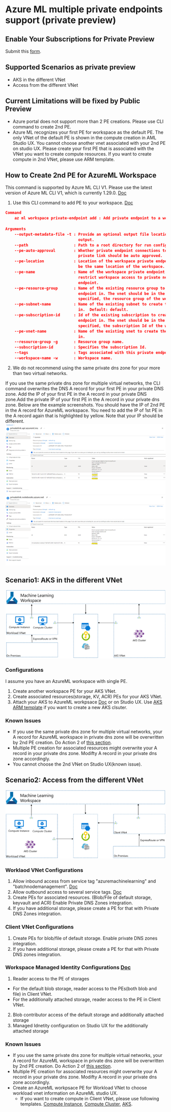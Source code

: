 # Azure ML multiple private endpoints support (private preview)

## Enable Your Subscriptions for Private Preview
Submit this [form](https://forms.office.com/r/dcVvterjb3).

## Supported Scenarios as private preview
* AKS in the different VNet
* Access from the different VNet

## Current Limitations will be fixed by Public Preview
- Azure portal does not support more than 2 PE creations. Please use CLI command to create 2nd PE.
- Azure ML recognizes your first PE for workspace as the default PE. The only VNet of the default PE is shown in the compute creation in AML Studio UX. You cannot choose another vnet associated with your 2nd PE on studio UX. Please create your first PE that is associated with the VNet you want to create compute resources. If you want to create compute in 2nd VNet, please use ARM template.

## How to Create 2nd PE for AzureML Workspace

This command is supported by Azure ML CLI V1. Please use the latest version of Azure ML CLI V1, which is currently 1.29.0. [Doc](https://docs.microsoft.com/en-us/azure/machine-learning/reference-azure-machine-learning-cli)

1. Use this CLI command to add PE to your workspace. [Doc](https://docs.microsoft.com/en-us/azure/machine-learning/how-to-configure-private-link?tabs=azure-cli#add-a-private-endpoint-to-a-workspace)

```json
Command
    az ml workspace private-endpoint add : Add private endpoint to a workspace.

Arguments
    --output-metadata-file -t : Provide an optional output file location for structured object
                                output.
    --path                    : Path to a root directory for run configuration files.  Default: ..
    --pe-auto-approval        : Whether private endpoint connections to the workspace resource via a
                                private link should be auto approved.
    --pe-location             : Location of the workspace private endpoint. If not specified it will
                                be the same location of the workspace.
    --pe-name                 : Name of the workspace private endpoint. Use this parameter to
                                restrict workspace access to private networks, via a private
                                endpoint.
    --pe-resource-group       : Name of the existing resource group to create the workspace private
                                endpoint in. The vnet should be in the same resource group. If not
                                specified, the resource group of the workspace will be used.
    --pe-subnet-name          : Name of the existing subnet to create the workspace private endpoint
                                in.  Default: default.
    --pe-subscription-id      : Id of the existing subscription to create the workspace private
                                endpoint in. The vnet should be in the same subscription. If not
                                specified, the subscription Id of the workspace will be used.
    --pe-vnet-name            : Name of the existing vnet to create the workspace private endpoint
                                in.
    --resource-group -g       : Resource group name.
    --subscription-id         : Specifies the subscription Id.
    --tags                    : Tags associated with this private endpoint with 'key=value' syntax.
    --workspace-name -w       : Workspace name.
```
2. We do not recommend using the same private dns zone for your more than two virtual networks. 

If you use the same private dns zone for multiple virtual networks, the CLI command overwrites the DNS A record for your first PE in your private DNS zone. Add the IP of your first PE in the A record in your private DNS zone.Add the private IP of your first PE in the A record in your private dns zone. Below are the example screenshots. You should have the IP of 2nd PE in the A record for AzureML workspace. You need to add the IP of 1st PE in the A record again that is highlighted by yellow. Note that your IP should be different. 
![image](privatednszone1.png)
![image](privatednszone2.png)

## Scenario1: AKS in the different VNet

![image](scenario1aks.png)

### Configurations
I assume you have an AzureML workspace with single PE.
1. Create another workspace PE for your AKS VNet.
2. Create associated resources(storage, KV, ACR) PEs for your AKS VNet.
3. Attach your AKS to AzureML workpsace [Doc](https://docs.microsoft.com/en-us/azure/machine-learning/how-to-create-attach-kubernetes?tabs=azure-cli#attach-an-existing-aks-cluster) or on Studio UX. Use [AKS ARM template](https://github.com/Azure/azure-quickstart-templates/tree/master/quickstarts/microsoft.machinelearningservices/machine-learning-compute-create-akscompute) if you want to create a new AKS clsuter.

### Known Issues
- If you use the same private dns zone for multiple virtual networks, your A record for AzureML workspace in private dns zone will be overwritten by 2nd PE creation. Do Action 2 of [this section](#how-to-create-2nd-pe-for-azureml-workspace).
- Multiple PE creation for associated resources might overwrite your A record in your private dns zone. Modifty A record in your private dns zone accordingly.
- You cannot choose the 2nd VNet on Studio UX(known issue).

## Scenario2: Access from the different VNet

![image](scenario2client.png)

### Worklaod VNet Configurations
1. Allow inbound access from service tag "azuremachinelearning" and "batchnodemanagement". [Doc](https://docs.microsoft.com/en-us/azure/machine-learning/how-to-secure-training-vnet#mlcports)
2. Allow outbound access to several service tags. [Doc](https://docs.microsoft.com/en-us/azure/machine-learning/how-to-access-azureml-behind-firewall#outbound-configuration)
3. Create PEs for associated resources. (Blob/File of default storage, keyvault and ACR) Enable Private DNS Zones integration.
4. If you have additional storage, please create a PE for that with Private DNS Zones integration.

### Client VNet Configurations
1. Create PEs for blob/file of default storage. Enable private DNS zones integration.
2. If you have additional storage, please create a PE for that with Private DNS zones integration.

### Workspace Managed Identity Configurations [Doc](https://docs.microsoft.com/en-us/azure/machine-learning/how-to-enable-studio-virtual-network)
1. Reader access to the PE of storages
  * For the default blob storage, reader access to the PEs(both blob and file) in Client VNet.
  * For the additionally attached storage, reader access to the PE in Client VNet.
2. Blob contributor access of the default storage and additionally attached storage
3. Managed Idnetity configuration on Studio UX for the additionally attached storage

### Known Issues
* If you use the same private dns zone for multiple virtual networks, your A record for AzureML workspace in private dns zone will be overwritten by 2nd PE creation. Do Action 2 of [this section](#how-to-create-2nd-pe-for-azureml-workspace).
* Multiple PE creation for associated resources might overwrite your A record in your private dns zone. Modifty A record in your private dns zone accordingly.
* Create an AzureML workpsace PE for Workload VNet to choose workload vnet information on AzureML studio UX.
  * If you want to create compute in Client VNet, please use following templates. [Compute Instance](https://github.com/Azure/azure-quickstart-templates/tree/master/quickstarts/microsoft.machinelearningservices/machine-learning-compute-create-computeinstance), [Compute Cluster](https://github.com/Azure/azure-quickstart-templates/tree/master/quickstarts/microsoft.machinelearningservices/machine-learning-compute-create-amlcompute), [AKS](https://github.com/Azure/azure-quickstart-templates/tree/master/quickstarts/microsoft.machinelearningservices/machine-learning-compute-create-akscompute).

